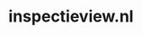 ---
layout: post
title:  "inspectieview.nl"
internal_url:  "/dutchgov/inspectieview.nl.html"
categories: dutchgov
---